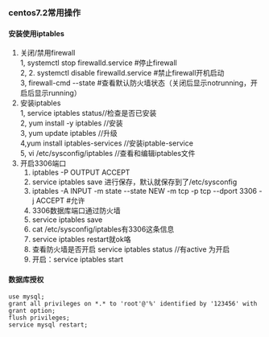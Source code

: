 ### centos7.2常用操作
#### 安装使用iptables
1. 关闭/禁用firewall   
	1,  systemctl stop firewalld.service #停止firewall   
	2,  2. systemctl disable firewalld.service #禁止firewall开机启动   
	3, firewall-cmd --state #查看默认防火墙状态（关闭后显示notrunning，开启后显示running）
2. 安装iptables   
	1, service iptables status//检查是否已安装   
	2,  yum install -y iptables  //安装   
	3,  yum update iptables //升级   
	4,yum install iptables-services //安装iptable-service   
	5,  vi /etc/sysconfig/iptables  //查看和编辑iptables文件   
3. 开启3306端口   
	1. iptables -P OUTPUT ACCEPT   
	2. service iptables save 进行保存，默认就保存到了/etc/sysconfig   
	3. iptables -A INPUT -m state --state NEW -m tcp -p tcp --dport 3306 -j ACCEPT   #允许   
	4. 3306数据库端口通过防火墙   
	5. service iptables save   
	6. cat /etc/sysconfig/iptables有3306这条信息   
	7. service iptables restart就ok咯   
	8. 查看防火墙是否开启
service iptables status  //有active 为开启   
	9. 开启：service iptables start
#### 数据库授权	
	use mysql;
	grant all privileges on *.* to 'root'@'%' identified by '123456' with grant option;
	flush privileges;
	service mysql restart;

